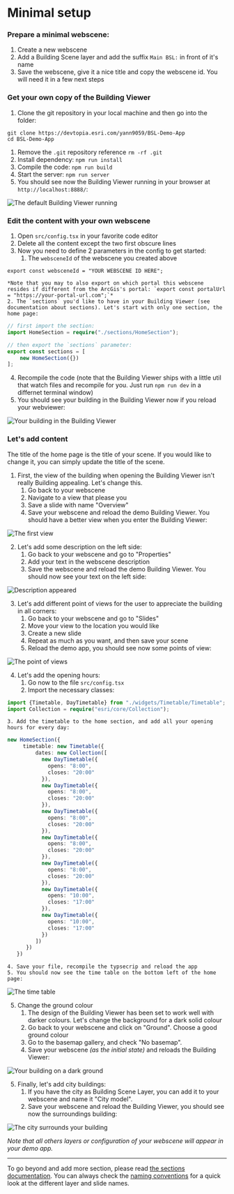 # Minimal setup

### Prepare a minimal webscene:
1. Create a new webscene
1. Add a Building Scene layer and add the suffix `Main BSL:` in front of it's name
1. Save the webscene, give it a nice title and copy the webscene id. You will need it in a few next steps

### Get your own copy of the Building Viewer

1. Clone the git repository in your local machine and then go into the folder:
```
git clone https://devtopia.esri.com/yann9059/BSL-Demo-App
cd BSL-Demo-App
```
1. Remove the `.git` repository reference `rm -rf .git`
1. Install dependency: `npm run install`
1. Compile the code: `npm run build`
1. Start the server: `npm run server`
1. You should see now the Building Viewer running in your browser at `http://localhost:8888/`: 


![The default Building Viewer running](./images/screenshot_1.png)


### Edit the content with your own webscene
1. Open `src/config.tsx` in your favorite code editor
2. Delete all the content except the two first obscure lines
3. Now you need to define 2 parameters in the config to get started:
    1. The `websceneId` of the webscene you created above
```
export const websceneId = "YOUR WEBSCENE ID HERE";
```
    *Note that you may to also export on which portal this webscene resides if different from the ArcGis's portal: `export const portalUrl = "https://your-portal-url.com";`*
    2. The `sections` you'd like to have in your Building Viewer (see documentation about sections). Let's start with only one section, the home page: 
```typescript
// first import the section:
import HomeSection = require("./sections/HomeSection");

// then export the `sections` parameter:
export const sections = [
    new HomeSection({})
];
```
4. Recompile the code (note that the Building Viewer ships with a little util that watch files and recompile for you. Just run `npm run dev` in a differnet terminal window)
5. You should see your building in the Building Viewer now if you reload your webviewer:

![Your building in the Building Viewer](./images/screenshot_2.png)

### Let's add content

The title of the home page is the title of your scene. If you would like to change it, you can simply update the title of the scene.

1. First, the view of the building when opening the Building Viewer isn't really Building appealing. Let's change this.
    1. Go back to your webscene
    2. Navigate to a view that please you
    3. Save a slide with name "Overview"
    4. Save your webscene and reload the demo Building Viewer. You should have a better view when you enter the Building Viewer:

![The first view](./images/screenshot_3.png)

2. Let's add some description on the left side:
    1. Go back to your webscene and go to "Properties"
    2. Add your text in the webscene description
    3. Save the webscene and reload the demo Building Viewer. You should now see your text on the left side:

 ![Description appeared](./images/screenshot_4.png)

3. Let's add different point of views for the user to appreciate the building in all corners:
    1. Go back to your webscene and go to "Slides"
    2. Move your view to the location you would like
    3. Create a new slide
    4. Repeat as much as you want, and then save your scene
    5. Reload the demo app, you should see now some points of view:

![The point of views](./images/screenshot_5.png)

4. Let's add the opening hours:
    1. Go now to the file `src/config.tsx`
    2. Import the necessary classes:
```typescript
import {Timetable, DayTimetable} from "./widgets/Timetable/Timetable";
import Collection = require("esri/core/Collection");
```
    3. Add the timetable to the home section, and add all your opening hours for every day:
```typescript
new HomeSection({
     timetable: new Timetable({
         dates: new Collection([
           new DayTimetable({
             opens: "8:00",
             closes: "20:00"
           }),
           new DayTimetable({
             opens: "8:00",
             closes: "20:00"
           }),
           new DayTimetable({
             opens: "8:00",
             closes: "20:00"
           }),
           new DayTimetable({
             opens: "8:00",
             closes: "20:00"
           }),
           new DayTimetable({
             opens: "8:00",
             closes: "20:00"
           }),
           new DayTimetable({
             opens: "10:00",
             closes: "17:00"
           }),
           new DayTimetable({
             opens: "10:00",
             closes: "17:00"
           })
         ])
      })
   })
```
    4. Save your file, recompile the typsecrip and reload the app
    5. You should now see the time table on the bottom left of the home page:

![The time table](./images/screenshot_6.png)


5. Change the ground colour
    1. The design of the Building Viewer has been set to work well with darker colours. Let's change the background for a dark solid colour
    2. Go back to your webscene and click on "Ground". Choose a good ground colour
    3. Go to the basemap gallery, and check "No basemap".
    4. Save your webscene *(as the initial state)* and reloads the Building Viewer:

![Your building on a dark ground](./images/screenshot_7.png)

5. Finally, let's add city buildings:
    1. If you have the city as Building Scene Layer, you can add it to your webscene and name it "City model".
    2. Save your webscene and reload the Building Viewer, you should see now the surroundings building:

![The city surrounds your building](./images/screenshot_8.png)

*Note that all others layers or configuration of your webscene will appear in your demo app.*

---

To go beyond and add more section, please read [the sections documentation](./Section.html). You can always check the [naming conventions](./NameConventions.html) for a quick look at the different layer and slide names.
